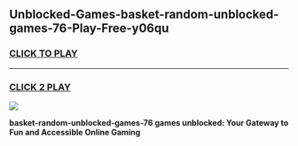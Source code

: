 
## Unblocked-Games-basket-random-unblocked-games-76-Play-Free-y06qu
<h3>
<a href="https://premium76.site?title=basket-random-unblocked-games-76&ref=18A">CLICK TO PLAY</a></h3>
<hr>

<h3>
<a href="https://premium76.site?title=basket-random-unblocked-games-76&ref=18A">CLICK 2 PLAY</a>
  
</h3>

<a href="https://premium76.site?title=basket-random-unblocked-games-76&ref=18A"><img src="https://clearcache.store/games.png"></a>


**basket-random-unblocked-games-76 games unblocked: Your Gateway to Fun and Accessible Online Gaming**
